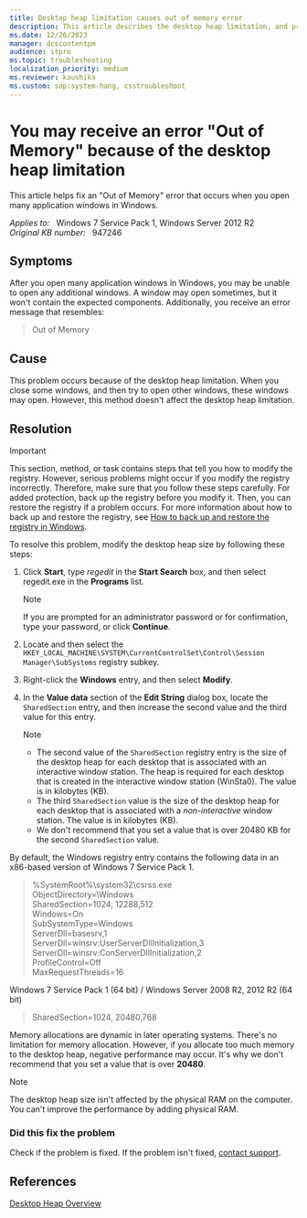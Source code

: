 ```yaml
---
title: Desktop heap limitation causes out of memory error
description: This article describes the desktop heap limitation, and provides a method to modify the desktop heap size.
ms.date: 12/26/2023
manager: dcscontentpm
audience: itpro
ms.topic: troubleshooting
localization_priority: medium
ms.reviewer: kaushika
ms.custom: sap:system-hang, csstroubleshoot
---
```

# You may receive an error "Out of Memory" because of the desktop heap limitation

This article helps fix an "Out of Memory" error that occurs when you open many application windows in Windows.

_Applies to:_ &nbsp; Windows 7 Service Pack 1, Windows Server 2012 R2  
_Original KB number:_ &nbsp; 947246

## Symptoms

After you open many application windows in Windows, you may be unable to open any additional windows. A window may open sometimes, but it won't contain the expected components. Additionally, you receive an error message that resembles:

> Out of Memory

## Cause

This problem occurs because of the desktop heap limitation. When you close some windows, and then try to open other windows, these windows may open. However, this method doesn't affect the desktop heap limitation.

## Resolution

> [!IMPORTANT]
> This section, method, or task contains steps that tell you how to modify the registry. However, serious problems might occur if you modify the registry incorrectly. Therefore, make sure that you follow these steps carefully. For added protection, back up the registry before you modify it. Then, you can restore the registry if a problem occurs. For more information about how to back up and restore the registry, see [How to back up and restore the registry in Windows](https://support.microsoft.com/help/322756).

To resolve this problem, modify the desktop heap size by following these steps:

1. Click **Start**, type *regedit* in the **Start Search** box, and then select regedit.exe in the **Programs** list.

    > [!NOTE]
    > If you are prompted for an administrator password or for confirmation, type your password, or click **Continue**.

2. Locate and then select the `HKEY_LOCAL_MACHINE\SYSTEM\CurrentControlSet\Control\Session Manager\SubSystems` registry subkey.

3. Right-click the **Windows** entry, and then select **Modify**.

4. In the **Value data** section of the **Edit String** dialog box, locate the `SharedSection` entry, and then increase the second value and the third value for this entry.

    > [!NOTE]
    >
    > - The second value of the `SharedSection` registry entry is the size of the desktop heap for each desktop that is associated with an interactive window station. The heap is required for each desktop that is created in the interactive window station (WinSta0). The value is in kilobytes (KB).
    > - The third `SharedSection` value is the size of the desktop heap for each desktop that is associated with a *non-interactive* window station. The value is in kilobytes (KB).
    > - We don't recommend that you set a value that is over 20480 KB for the second `SharedSection` value.

By default, the Windows registry entry contains the following data in an x86-based version of Windows 7 Service Pack 1.

> %SystemRoot%\system32\csrss.exe  
ObjectDirectory=\Windows  
SharedSection=1024, 12288,512  
Windows=On  
SubSystemType=Windows  
ServerDll=basesrv,1  
ServerDll=winsrv:UserServerDllInitialization,3  
ServerDll=winsrv:ConServerDllInitialization,2  
ProfileControl=Off  
MaxRequestThreads=16

Windows 7 Service Pack 1 (64 bit) / Windows Server 2008 R2, 2012 R2 (64 bit)

> SharedSection=1024, 20480,768

Memory allocations are dynamic in later operating systems. There's no limitation for memory allocation. However, if you allocate too much memory to the desktop heap, negative performance may occur. It's why we don't recommend that you set a value that is over **20480**.

> [!NOTE]
> The desktop heap size isn't affected by the physical RAM on the computer. You can't improve the performance by adding physical RAM.

### Did this fix the problem

Check if the problem is fixed. If the problem isn't fixed, [contact support](https://support.microsoft.com/contactus/).

## References

[Desktop Heap Overview](/archive/blogs/kocoreinternals/desktop-heap-overview)
